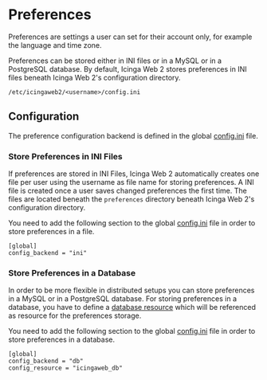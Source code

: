 # Preferences <a id="preferences"></a>

Preferences are settings a user can set for their account only,
for example the language and time zone.

Preferences can be stored either in INI files or in a MySQL or in a PostgreSQL database. By default, Icinga Web 2 stores
preferences in INI files beneath Icinga Web 2's configuration directory.

```
/etc/icingaweb2/<username>/config.ini
```

## Configuration <a id="preferences-configuration"></a>

The preference configuration backend is defined in the global [config.ini](03-Configuration.md#configuration-general-global) file.

### Store Preferences in INI Files <a id="preferences-configuration-ini"></a>

If preferences are stored in INI Files, Icinga Web 2 automatically creates one file per user using the username as
file name for storing preferences. A INI file is created once a user saves changed preferences the first time.
The files are located beneath the `preferences` directory beneath Icinga Web 2's configuration directory.

You need to add the following section to the global [config.ini](03-Configuration.md#configuration-general-global) file
in order to store preferences in a file.

```
[global]
config_backend = "ini"
```

### Store Preferences in a Database <a id="preferences-configuration-db"></a>

In order to be more flexible in distributed setups you can store preferences in a MySQL or in a PostgreSQL database.
For storing preferences in a database, you have to define a [database resource](04-Resources.md#resources-configuration-database)
which will be referenced as resource for the preferences storage.

You need to add the following section to the global [config.ini](03-Configuration.md#configuration-general-global) file
in order to store preferences in a database.

```
[global]
config_backend = "db"
config_resource = "icingaweb_db"
```
